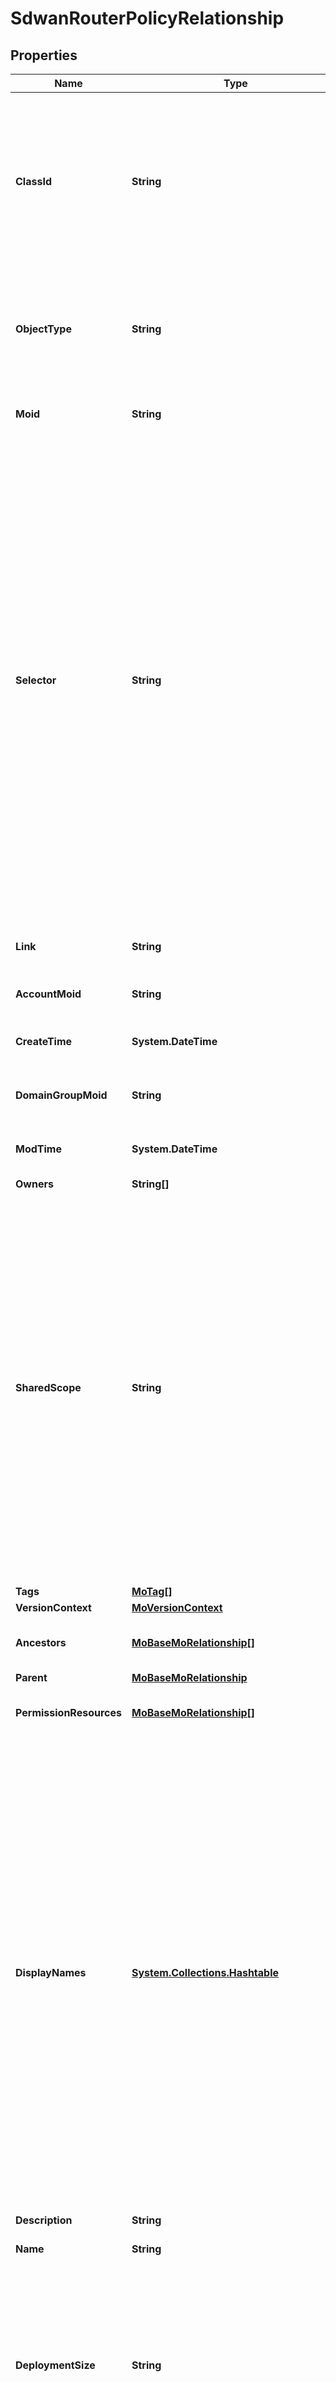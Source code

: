 # SdwanRouterPolicyRelationship
## Properties

Name | Type | Description | Notes
------------ | ------------- | ------------- | -------------
**ClassId** | **String** | The fully-qualified name of the instantiated, concrete type. This property is used as a discriminator to identify the type of the payload when marshaling and unmarshaling data. | [default to "sdwan.RouterPolicy"]
**ObjectType** | **String** | The fully-qualified name of the instantiated, concrete type. The value should be the same as the &#39;ClassId&#39; property. | [default to "sdwan.RouterPolicy"]
**Moid** | **String** | The unique identifier of this Managed Object instance. | [optional] 
**Selector** | **String** | An OData $filter expression which describes the REST resource to be referenced. This field may be set instead of &#39;moid&#39; by clients. 1. If &#39;moid&#39; is set this field is ignored. 1. If &#39;selector&#39; is set and &#39;moid&#39; is empty/absent from the request, Intersight determines the Moid of the resource matching the filter expression and populates it in the MoRef that is part of the object instance being inserted/updated to fulfill the REST request. An error is returned if the filter matches zero or more than one REST resource. An example filter string is: Serial eq &#39;3AA8B7T11&#39;. | [optional] [readonly] 
**Link** | **String** | A URL to an instance of the &#39;mo.MoRef&#39; class. | [optional] 
**AccountMoid** | **String** | The Account ID for this managed object. | [optional] [readonly] 
**CreateTime** | **System.DateTime** | The time when this managed object was created. | [optional] [readonly] 
**DomainGroupMoid** | **String** | The DomainGroup ID for this managed object. | [optional] [readonly] 
**ModTime** | **System.DateTime** | The time when this managed object was last modified. | [optional] [readonly] 
**Owners** | **String[]** |  | [optional] 
**SharedScope** | **String** | Intersight provides pre-built workflows, tasks and policies to end users through global catalogs. Objects that are made available through global catalogs are said to have a &#39;shared&#39; ownership. Shared objects are either made globally available to all end users or restricted to end users based on their license entitlement. Users can use this property to differentiate the scope (global or a specific license tier) to which a shared MO belongs. | [optional] [readonly] 
**Tags** | [**MoTag[]**](MoTag.md) |  | [optional] 
**VersionContext** | [**MoVersionContext**](MoVersionContext.md) |  | [optional] 
**Ancestors** | [**MoBaseMoRelationship[]**](MoBaseMoRelationship.md) | An array of relationships to moBaseMo resources. | [optional] [readonly] 
**Parent** | [**MoBaseMoRelationship**](MoBaseMoRelationship.md) |  | [optional] 
**PermissionResources** | [**MoBaseMoRelationship[]**](MoBaseMoRelationship.md) | An array of relationships to moBaseMo resources. | [optional] [readonly] 
**DisplayNames** | [**System.Collections.Hashtable**](Array.md) | A set of display names for the MO resource. These names are calculated based on other properties of the MO and potentially properties of Ancestor MOs. Displaynames are intended as a way to provide a normalized user appropriate name for an MO, especially for MOs which do not have a &#39;Name&#39; property, which is the case for much of the inventory discovered from managed targets. There are a limited number of keys, currently &#39;short&#39; and &#39;hierarchical&#39;. The value is an array and clients should use the first element of the array. | [optional] [readonly] 
**Description** | **String** | Description of the policy. | [optional] 
**Name** | **String** | Name of the concrete policy. | [optional] 
**DeploymentSize** | **String** | Scale of the SD-WAN router virtual machine deployment. * &#x60;Typical&#x60; - Typical deployment configuration with 4 vCPUs and 4GB RAM. * &#x60;Minimal&#x60; - Minimal deployment configuration with 2 vCPUs and 4GB RAM. | [optional] [default to "Typical"]
**WanCount** | **Int64** | Number of WAN connections across the SD-WAN site. | [optional] [default to 2]
**WanTerminationType** | **String** | Defines if the WAN networks are singly or dually terminated. Dually terminated WANs are configured on all the SD-WAN routers. Singly terminated WANs are configured only on one of the SD-WAN routers. * &#x60;Single&#x60; - Singly terminated WANs ar evenly distributed across SD-WAN router nodes. A given WAN connection is available only on one of the router nodes. * &#x60;Dual&#x60; - Dually terminated WANs are configured on all the SD-WAN routers. A given WAN connection is available on multiple router nodes. | [optional] [default to "Single"]
**Organization** | [**OrganizationOrganizationRelationship**](OrganizationOrganizationRelationship.md) |  | [optional] 
**Profiles** | [**SdwanProfileRelationship[]**](SdwanProfileRelationship.md) | An array of relationships to sdwanProfile resources. | [optional] 
**SolutionImage** | [**SoftwareSolutionDistributableRelationship**](SoftwareSolutionDistributableRelationship.md) |  | [optional] 

## Examples

- Prepare the resource
```powershell
$SdwanRouterPolicyRelationship = Initialize-IntersightSdwanRouterPolicyRelationship  -ClassId null `
 -ObjectType null `
 -Moid null `
 -Selector null `
 -Link null `
 -AccountMoid null `
 -CreateTime null `
 -DomainGroupMoid null `
 -ModTime null `
 -Owners null `
 -SharedScope null `
 -Tags null `
 -VersionContext null `
 -Ancestors null `
 -Parent null `
 -PermissionResources null `
 -DisplayNames null `
 -Description null `
 -Name null `
 -DeploymentSize null `
 -WanCount null `
 -WanTerminationType null `
 -Organization null `
 -Profiles null `
 -SolutionImage null
```

- Convert the resource to JSON
```powershell
$SdwanRouterPolicyRelationship | ConvertTo-JSON
```

[[Back to Model list]](../README.md#documentation-for-models) [[Back to API list]](../README.md#documentation-for-api-endpoints) [[Back to README]](../README.md)

